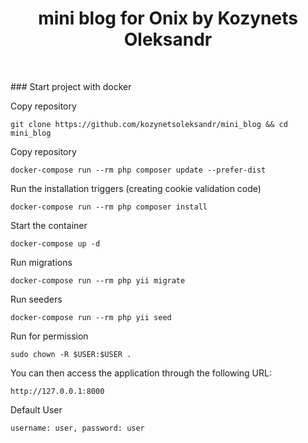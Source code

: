 <p align="center">
    <h1 align="center">mini blog for Onix by Kozynets Oleksandr</h1>
    <br>
</p>
### Start project with docker 

Copy repository

    git clone https://github.com/kozynetsoleksandr/mini_blog && cd mini_blog

Copy repository

    docker-compose run --rm php composer update --prefer-dist
    
Run the installation triggers (creating cookie validation code)

    docker-compose run --rm php composer install

Start the container

    docker-compose up -d

Run migrations

    docker-compose run --rm php yii migrate    

Run seeders

    docker-compose run --rm php yii seed    
  
Run for permission

    sudo chown -R $USER:$USER .

You can then access the application through the following URL:

    http://127.0.0.1:8000

Default User

    username: user, password: user
